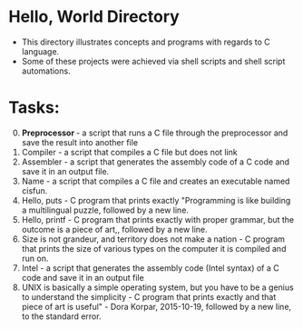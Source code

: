 # Hello, World Directory

- This directory illustrates concepts and programs with regards to C language. <br>
- Some of these projects were achieved via shell scripts and shell script automations. <br>

# Tasks:

0. <b> Preprocessor </b> -  a script that runs a C file through the preprocessor and save the result into another file
1. Compiler - a script that compiles a C file but does not link
2. Assembler - a script that generates the assembly code of a C code and save it in an output file.
3. Name - a script that compiles a C file and creates an executable named cisfun.
4. Hello, puts - C program that prints exactly "Programming is like building a multilingual puzzle, followed by a new line.
5. Hello, printf - C program that prints exactly with proper grammar, but the outcome is a piece of art,, followed by a new line.
6. Size is not grandeur, and territory does not make a nation - C program that prints the size of various types on the computer it is compiled and run on.
7. Intel -  a script that generates the assembly code (Intel syntax) of a C code and save it in an output file
8. UNIX is basically a simple operating system, but you have to be a genius to understand the simplicity -  C program that prints exactly and that piece of art is useful" - Dora Korpar, 2015-10-19, followed by a new line, to the standard error.

